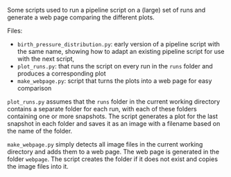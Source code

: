 Some scripts used to run a pipeline script on a (large) set of runs and
generate a web page comparing the different plots.

Files:
 - `birth_pressure_distribution.py`: early version of a pipeline script with
   the same name, showing how to adapt an existing pipeline script for use
   with the next script,
 - `plot_runs.py`: that runs the script on every run in the `runs` folder and
   produces a corresponding plot
 - `make_webpage.py`: script that turns the plots into a web page for easy
   comparison

`plot_runs.py` assumes that the `runs` folder in the current working directory
contains a separate folder for each run, with each of these folders containing
one or more snapshots. The script generates a plot for the last snapshot in
each folder and saves it as an image with a filename based on the name of the
folder.

`make_webpage.py` simply detects all image files in the current working
directory and adds them to a web page. The web page is generated in the folder
`webpage`. The script creates the folder if it does not exist and copies the
image files into it.
